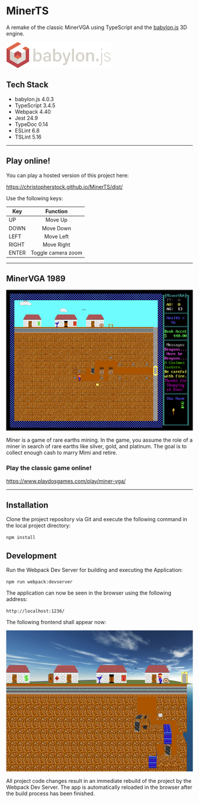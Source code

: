 # MinerTS

A remake of the classic MinerVGA using TypeScript and the [babylon.js](https://www.babylonjs.com/) 3D engine.

![babylon.js](https://github.com/christopherstock/MinerTS/raw/master/_ASSET/readme/logo_babylon-js.png)

## Tech Stack
- babylon.js 4.0.3
- TypeScript 3.4.5
- Webpack 4.40
- Jest 24.9
- TypeDoc 0.14
- ESLint 6.8
- TSLint 5.16

<hr>

## Play online!

You can play a hosted version of this project here:

https://christopherstock.github.io/MinerTS/dist/

Use the following keys:

| Key   | Function           |
| ------|:------------------:|
| UP    | Move Up            |
| DOWN  | Move Down          |
| LEFT  | Move Left          |
| RIGHT | Move Right         |
| ENTER | Toggle camera zoom |

<hr>

## MinerVGA 1989

![MinerVGA 1989](https://github.com/christopherstock/MinerTS/raw/master/_ASSET/readme/screenshot_old.jpg)

Miner is a game of rare earths mining. In the game, you assume the role of a miner in search of rare earths like silver,
 gold, and platinum. The goal is to collect enough cash to marry Mimi and retire.

### Play the classic game online!

https://www.playdosgames.com/play/miner-vga/

<hr>

## Installation

Clone the project repository via Git and execute the following command in the local project directory: 

`npm install`

## Development

Run the Webpack Dev Server for building and executing the Application:

`npm run webpack:devserver`

The application can now be seen in the browser using the following address:
 
`http://localhost:1236/`

The following frontend shall appear now:

![Frontend](https://github.com/christopherstock/MinerTS/raw/master/_ASSET/readme/screenshot_new.jpg)

All project code changes result in an immediate rebuild of the project by the Webpack Dev Server.
 The app is automatically reloaded in the browser after the build process has been finished.
